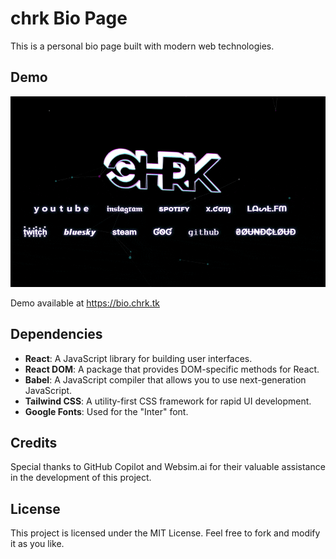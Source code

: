 # chrk Bio Page
This is a personal bio page built with modern web technologies.

## Demo

![Demo](demo.gif)

Demo available at https://bio.chrk.tk

## Dependencies

- **React**: A JavaScript library for building user interfaces.
- **React DOM**: A package that provides DOM-specific methods for React.
- **Babel**: A JavaScript compiler that allows you to use next-generation JavaScript.
- **Tailwind CSS**: A utility-first CSS framework for rapid UI development.
- **Google Fonts**: Used for the "Inter" font.

## Credits

Special thanks to GitHub Copilot and Websim.ai for their valuable assistance in the development of this project.

## License

This project is licensed under the MIT License. Feel free to fork and modify it as you like.